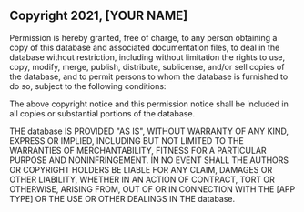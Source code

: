 ## Copyright 2021, [YOUR NAME]

Permission is hereby granted, free of charge, to any person obtaining a copy of this database and associated documentation files, to deal in the database without restriction, including without limitation the rights to use, copy, modify, merge, publish, distribute, sublicense, and/or sell copies of the database, and to permit persons to whom the database is furnished to do so, subject to the following conditions:

The above copyright notice and this permission notice shall be included in all copies or substantial portions of the database.

THE database IS PROVIDED "AS IS", WITHOUT WARRANTY OF ANY KIND, EXPRESS OR IMPLIED, INCLUDING BUT NOT LIMITED TO THE WARRANTIES OF MERCHANTABILITY, FITNESS FOR A PARTICULAR PURPOSE AND NONINFRINGEMENT. IN NO EVENT SHALL THE AUTHORS OR COPYRIGHT HOLDERS BE LIABLE FOR ANY CLAIM, DAMAGES OR OTHER LIABILITY, WHETHER IN AN ACTION OF CONTRACT, TORT OR OTHERWISE, ARISING FROM, OUT OF OR IN CONNECTION WITH THE [APP TYPE] OR THE USE OR OTHER DEALINGS IN THE database.